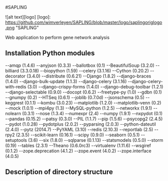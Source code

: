#SAPLING 

![alt text][logo]
[logo]: https://github.com/wimverleyen/SAPLING/blob/master/logo/saplingoriglogo.png "SAPLING"

Web application to perform gene network analysis

## Installation Python modules

--amqp (1.4.6)
--anyjson (0.3.3)
--ballotbox (0.1)
--BeautifulSoup (3.2.0)
--billiard (3.3.0.18)
--biopython (1.59)
--celery (3.1.16)
--Cython (0.20.2)
--decorator (3.4.0)
--distribute (0.6.21)
--Django (1.8.2)
--django-braces (1.4.0)
--django-bulk-update (1.1.3)
--django-celery (3.1.16)
--django-celery-with-redis (3.0)
--django-crispy-forms (1.4.0)
--django-debug-toolbar (1.2.1)
--django-selectable (0.9.0)
--docopt (0.6.2)
--freetype-py (1.0)
--gdbn (0.1)
--gnumpy (0.2)
--HTSeq (0.6.1)
--joblib (0.7.0d)
--jsonschema (0.5)
--keggrest (0.1.1)
--kombu (3.0.23)
--matplotlib (1.2.0)
--matplotlib-venn (0.2)
--mock (1.0.1)
--mpi4py (1.3)
--MySQL-python (1.2.5)
--networkx (1.9.1)
--nolearn (0.3.1)
--nose (1.3.4)
--numexpr (2.4)
--numpy (1.9.1)
--nxpydot (0.1)
--pandas (0.15.2)
--patsy (0.3.0)
--PIL (1.1.7)
--pip (1.5.6)
--psycopg2 (2.4.5)
--pydot (1.0.28)
--pydotplus (2.0.2)
--pyparsing (2.0.3)
--python-dateutil (2.4.0)
--pytz (2014.7)
--PyYAML (3.10)
--redis (2.10.3)
--reportlab (2.5)
--rpy2 (2.3.5)
--scikit-learn (0.16.1)
--scipy (0.9.0)
--seaborn (0.5.1)
--setuptools (3.6)
--six (1.8.0)
--sqlparse (0.1.13)
--statsmodels (0.5.0)
--storm (0.19)
--tables (2.3.1)
--Theano (0.6.0rc3)
--virtualenv (1.11.6)
--wsgiref (0.1.2)
--zope.deprecation (4.1.2)
--zope.event (4.0.2)
--zope.interface (4.0.5)


## Description of directory structure





